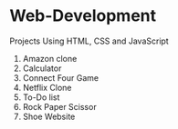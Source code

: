 # Web-Development

Projects Using HTML, CSS and JavaScript

1. Amazon clone
2. Calculator
3. Connect Four Game
4. Netflix Clone
5. To-Do list
6. Rock Paper Scissor
7. Shoe Website

